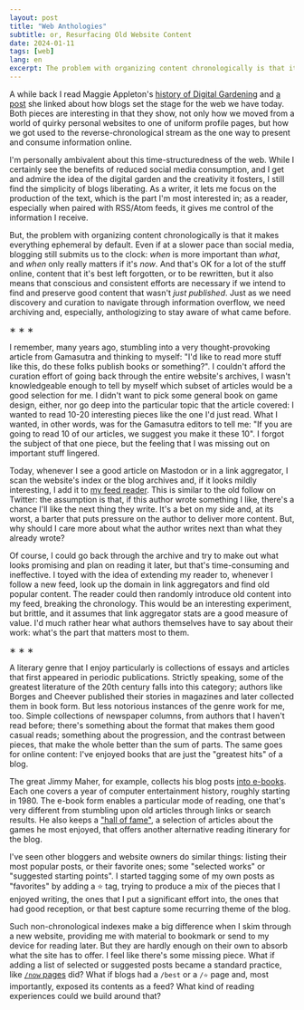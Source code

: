 ```yaml
---
layout: post
title: "Web Anthologies"
subtitle: or, Resurfacing Old Website Content
date: 2024-01-11
tags: [web]
lang: en
excerpt: The problem with organizing content chronologically is that it makes everything ephemeral by default. Even if at a slower pace than social media, blogging still submit us to the clock: when is more important than what, and when only really matters if it’s now. Just as we need discovery and curation to navigate through information overflow, we need archiving and, especially, anthologizing to stay aware of what came before.
---
```


A while back I read Maggie Appleton's [history of Digital Gardening](https://maggieappleton.com/garden-history) and [a post](https://stackingthebricks.com/how-blogs-broke-the-web/) she linked about how blogs set the stage for the web we have today. Both pieces are interesting in that they show, not only how we moved from a world of quirky personal websites to one of uniform profile pages, but how we got used to the reverse-chronological stream as the one way to present and consume information online.

I'm personally ambivalent about this time-structuredness of the web. While I certainly see the benefits of reduced social media consumption, and I get and admire the idea of the digital garden and the creativity it fosters, I still find the simplicity of blogs liberating. As a writer, it lets me focus on the production of the text, which is the part I'm most interested in; as a reader, especially when paired with RSS/Atom feeds, it gives me control of the information I receive.

But, the problem with organizing content chronologically is that it makes everything ephemeral by default. Even if at a slower pace than social media, blogging still submits us to the clock: *when* is more important than *what*, and *when* only really matters if it's *now*. And that's OK for a lot of the stuff online, content that it's best left forgotten, or to be rewritten, but it also means that conscious and consistent efforts are necessary if we intend to find and preserve good content that wasn't *just published*. Just as we need discovery and curation to navigate through information overflow, we need archiving and, especially, anthologizing to stay aware of what came before.

<div class="org-center">
<p>
&lowast; &lowast; &lowast;
</p>
</div>

I remember, many years ago, stumbling into a very thought-provoking article from Gamasutra and thinking to myself: "I'd like to read more stuff like this, do these folks publish books or something?". I couldn't afford the curation effort of going back through the entire website's archives, I wasn't knowledgeable enough to tell by myself which subset of articles would be a good selection for me. I didn't want to pick some general book on game design, either, nor go deep into the particular topic that the article covered: I wanted to read 10-20 interesting pieces like the one I'd just read. What I wanted, in other words, was for the Gamasutra editors to tell me: "If you are going to read 10 of our articles, we suggest you make it these 10". I forgot the subject of that one piece, but the feeling that I was missing out on important stuff lingered.

Today, whenever I see a good article on Mastodon or in a link aggregator, I scan the website's index or the blog archives and, if it looks mildly interesting, I add it to [my feed reader](../2023-12-12-reclaiming-the-web-with-a-personal-reader). This is similar to the old follow on Twitter: the assumption is that, if this author wrote something I like, there's a chance I'll like the next thing they write. It's a bet on my side and, at its worst, a barter that puts pressure on the author to deliver more content. But, why should I care more about what the author writes next than what they already wrote?

Of course, I could go back through the archive and try to make out what looks promising and plan on reading it later, but that's time-consuming and ineffective. I toyed with the idea of extending my reader to, whenever I follow a new feed, look up the domain in link aggregators and find old popular content. The reader could then randomly introduce old content into my feed, breaking the chronology. This would be an interesting experiment, but brittle, and it assumes that link aggregator stats are a good measure of value. I'd much rather hear what authors themselves have to say about their work: what's the part that matters most to them.

<div class="org-center">
<p>
&lowast; &lowast; &lowast;
</p>
</div>

A literary genre that I enjoy particularly is collections of essays and articles that first appeared in periodic publications. Strictly speaking, some of the greatest literature of the 20th century falls into this category; authors like Borges and Cheever published their stories in magazines and later collected them in book form. But less notorious instances of the genre work for me, too. Simple collections of newspaper columns, from authors that I haven't read before; there's something about the format that makes them good casual reads; something about the progression, and the contrast between pieces, that make the whole better than the sum of parts. The same goes for online content: I've enjoyed books that are just the "greatest hits" of a blog.

The great Jimmy Maher, for example, collects his blog posts [into e-books](https://www.filfre.net/the-digital-antiquarian-e-book-library/). Each one covers a year of computer entertainment history, roughly starting in 1980. The e-book form enables a particular mode of reading, one that's very different from stumbling upon old articles through links or search results. He also keeps a ["hall of fame"](https://www.filfre.net/hall-of-fame/), a selection of articles about the games he most enjoyed, that offers another alternative reading itinerary for the blog.

I've seen other bloggers and website owners do similar things: listing their most popular posts, or their favorite ones; some "selected works" or "suggested starting points". I started tagging some of my own posts as "favorites" by adding a ⭐ tag, trying to produce a mix of the pieces that I enjoyed writing, the ones that I put a significant effort into, the ones that had good reception, or that best capture some recurring theme of the blog.

Such non-chronological indexes make a big difference when I skim through a new website, providing me with material to bookmark or send to my device for reading later. But they are hardly enough on their own to absorb what the site has to offer. I feel like there's some missing piece. What if adding a list of selected or suggested posts became a standard practice, like [`/now` pages](https://nownownow.com/about) did? What if blogs had a `/best` or a `/⭐` page and, most importantly, exposed its contents as a feed? What kind of reading experiences could we build around that?